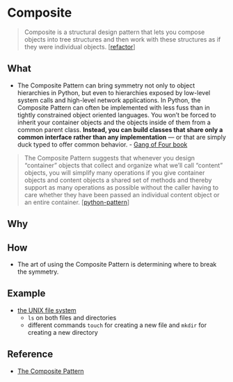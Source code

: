 # Composite


> Composite is a structural design pattern that lets you compose objects into tree structures and then work with these structures as if they were individual objects.  [[refactor](https://refactoring.guru/design-patterns/composite)]


## What 

- The Composite Pattern can bring symmetry not only to object hierarchies in Python, but even to hierarchies exposed by low-level system calls and high-level network applications. In Python, the Composite Pattern can often be implemented with less fuss than in tightly constrained object oriented languages. You won’t be forced to inherit your container objects and the objects inside of them from a common parent class. **Instead, you can build classes that share only a common interface rather than any implementation** — or that are simply duck typed to offer common behavior. - [Gang of Four book](https://python-patterns.guide/gang-of-four/)


> The Composite Pattern suggests that whenever you design “container” objects that collect and organize what we’ll call “content” objects, you will simplify many operations if you give container objects and content objects a shared set of methods and thereby support as many operations as possible without the caller having to care whether they have been passed an individual content object or an entire container. [[python-pattern](https://python-patterns.guide/gang-of-four/composite/)]

## Why 

## How 

- The art of using the Composite Pattern is determining where to break the symmetry. 


## Example 

- [the UNIX file system](https://python-patterns.guide/gang-of-four/composite/)
	- `ls` on both files and directories 
	- different commands `touch` for creating a new file and `mkdir` for creating a new directory 

## Reference

- [The Composite Pattern](https://python-patterns.guide/gang-of-four/composite/)